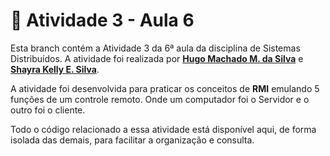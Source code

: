 # 📝 Atividade 3 - Aula 6

Esta branch contém a Atividade 3 da 6ª aula da disciplina de Sistemas Distribuídos. A atividade foi realizada por **[Hugo Machado M. da Silva](https://github.com/Hugo-Machado02)** e **[Shayra Kelly E. Silva](https://github.com/ShayraKelly)**.

A atividade foi desenvolvida para praticar os conceitos de **RMI** emulando 5 funções de um controle remoto. Onde um computador foi o Servidor e o outro foi o cliente.

Todo o código relacionado a essa atividade está disponível aqui, de forma isolada das demais, para facilitar a organização e consulta.
